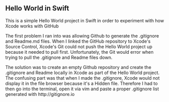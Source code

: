 <h2>Hello World in Swift</h2>
<p>
This is a simple Hello World project in Swift in order to experiment with how Xcode works with GitHub
<p>
The first problem I ran into was allowing Github to generate the .gitignore and Readme.md files. When I linked the GitHub repository to Xcode's Source Control, Xcode's Git could not push the Hello World project up because it needed to pull first. Unfortunately, the Git would error when trying to pull the .gitignore and Readme files down.
<p>
The solution was to create an empty Github repository and create the .gitignore and Readme locally in Xcode as part of the Hello World project. The confusing part was that when I made the .gitignore, Xcode would not display it in the file browser because it's a Hidden file. Therefore I had to then go into the terminal, open it via vim and paste a proper .gitignore list generated with http://gitignore.io
